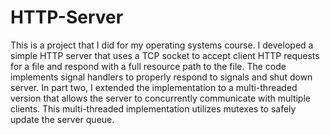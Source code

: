 # HTTP-Server

This is a project that I did for my operating systems course. I developed a simple HTTP server that uses a TCP socket to accept client HTTP requests for a file 
and respond with a full resource path to the file. The code implements signal handlers to properly respond to signals and shut down server. In part two,
I extended the implementation to a multi-threaded version that allows the server to concurrently communicate with multiple clients. This multi-threaded implementation 
utilizes mutexes to safely update the server queue.
